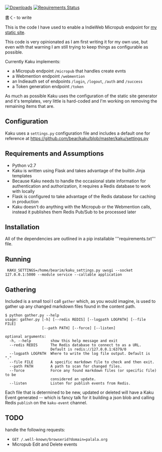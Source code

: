 [![Downloads](https://img.shields.io/pypi/v/kaku.svg)](https://pypi.python.org/pypi/kaku/)
[![Requirements Status](https://requires.io/github/bear/kaku/requirements.svg?branch=master)](https://requires.io/github/bear/kaku/requirements/?branch=master)

書く- to write

This is the code I have used to enable a IndieWeb Micropub endpoint for [my static site](https://bear.im/bearlog).

This code is very opinionated as I am first writing it for my own use, but even with that warning I am still trying to keep things as configurable as possible.

Currently Kaku implements:
- a Micropub endpoint ```/micropub``` that handles create evnts
- a Webmention endpoint ```/webmention```
- an Indieauth set of endpoints ```/login```, ```/logout```, ```/auth``` and ```/success```
- a Token generation endpoint ```/token```

As much as possible Kaku uses the configuration of the static site generator and it's templates, very little is hard-coded and I'm working on removing the remaining items that are.

## Configuration

Kaku uses a ```settings.py``` configuration file and includes a default one for reference at https://github.com/bear/kaku/blob/master/kaku/settings.py

## Requirements and Assumptions
- Python v2.7
- Kaku is written using Flask and takes advantage of the builtin Jinja templates
- Because Kaku needs to handle the occasional state information for authentication and authorization, it requires a Redis database to work with locally
- Flask is configured to take advantage of the Redis database for caching in production
- Kaku doesn't do anything with the Micropub or the Webmention calls, instead it publishes them Redis Pub/Sub to be processed later

## Installation
All of the dependencies are outlined in a pip installable '''requirements.txt''' file.

## Running

```
 KAKU_SETTINGS=/home/bearim/kaku_settings.py uwsgi --socket 127.0.0.1:5000 --module service --callable application
```

## Gathering

Included is a small tool I call ```gather``` which, as you would imagine, is used to gather up any changed markdown files found in the content path.

```
$ python gather.py --help
usage: gather.py [-h] [--redis REDIS] [--logpath LOGPATH] [--file FILE]
                 [--path PATH] [--force] [--listen]

optional arguments:
  -h, --help         show this help message and exit
  --redis REDIS      The Redis database to connect to as a URL.
                     Default is redis://127.0.0.1:6379/0
  --logpath LOGPATH  Where to write the log file output. Default is "."
  --file FILE        A specific markdown file to check and then exit.
  --path PATH        A path to scan for changed files.
  --force            Force any found markdown files (or specific file) to be
                     considered an update.
  --listen           Listen for publish events from Redis.
```

Each file that is determined to be new, updated or deleted will have a Kaku Event generated -- which is fancy talk for it building a json blob and calling Redis ```publish``` on the ```kaku-event``` channel.

## TODO
handle the following requests:

- ```GET /.well-known/browserid?domain=palala.org```
- Micropub Edit and Delete events
